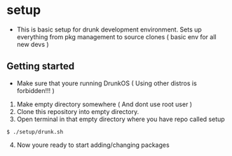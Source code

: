 # setup

* This is basic setup for drunk development environment. Sets up everything from pkg management to source clones ( basic env for all new devs )

## Getting started

* Make sure that youre running DrunkOS ( Using other distros is forbidden!!! )

1. Make empty directory somewhere ( And dont use root user )
2. Clone this repository into empty directory.
3. Open terminal in that empty directory where you have repo called setup

```
$ ./setup/drunk.sh
```

4. Now youre ready to start adding/changing packages
